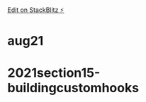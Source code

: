 [Edit on StackBlitz ⚡️](https://stackblitz.com/edit/nextjs-chakraui)
# aug21

# 2021section15-buildingcustomhooks
